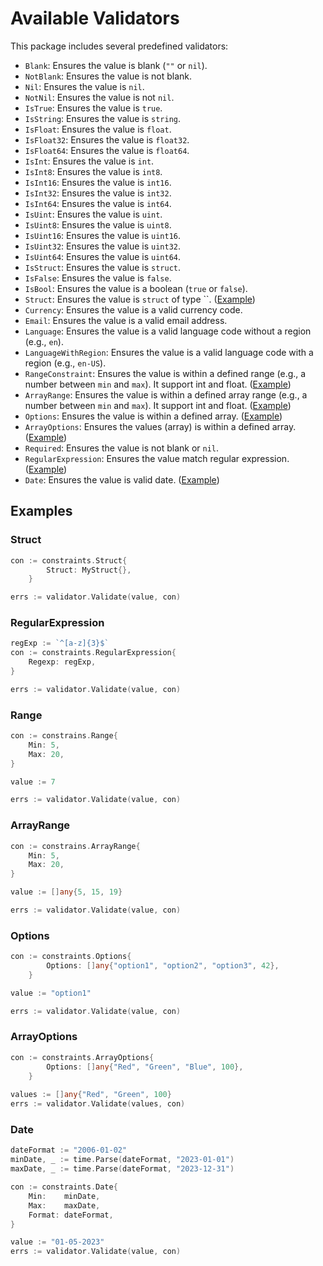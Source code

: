 # Available Validators

This package includes several predefined validators:

- `Blank`: Ensures the value is blank (`""` or `nil`).
- `NotBlank`: Ensures the value is not blank.
- `Nil`: Ensures the value is `nil`.
- `NotNil`: Ensures the value is not `nil`.
- `IsTrue`: Ensures the value is `true`.
- `IsString`: Ensures the value is `string`.
- `IsFloat`: Ensures the value is `float`.
- `IsFloat32`: Ensures the value is `float32`.
- `IsFloat64`: Ensures the value is `float64`.
- `IsInt`: Ensures the value is `int`.
- `IsInt8`: Ensures the value is `int8`.
- `IsInt16`: Ensures the value is `int16`.
- `IsInt32`: Ensures the value is `int32`.
- `IsInt64`: Ensures the value is `int64`.
- `IsUint`: Ensures the value is `uint`.
- `IsUint8`: Ensures the value is `uint8`.
- `IsUint16`: Ensures the value is `uint16`.
- `IsUint32`: Ensures the value is `uint32`.
- `IsUint64`: Ensures the value is `uint64`.
- `IsStruct`: Ensures the value is `struct`.
- `IsFalse`: Ensures the value is `false`.
- `IsBool`: Ensures the value is a boolean (`true` or `false`).
- `Struct`: Ensures the value is `struct` of type ``. ([Example](#struct))
- `Currency`: Ensures the value is a valid currency code.
- `Email`: Ensures the value is a valid email address.
- `Language`: Ensures the value is a valid language code without a region (e.g., `en`).
- `LanguageWithRegion`: Ensures the value is a valid language code with a region (e.g., `en-US`).
- `RangeConstraint`: Ensures the value is within a defined range (e.g., a number between `min` and `max`). It support int and float. ([Example](#range))
- `ArrayRange`: Ensures the value is within a defined array range (e.g., a number between `min` and `max`). It support int and float. ([Example](#arrayrange))
- `Options`: Ensures the value is within a defined array. ([Example](#options))
- `ArrayOptions`: Ensures the values (array) is within a defined array. ([Example](#arrayoptions))
- `Required`: Ensures the value is not blank or `nil`.
- `RegularExpression`: Ensures the value match regular expression. ([Example](#regularexpression))
- `Date`: Ensures the value is valid date. ([Example](#date))

## Examples

### Struct

```go
con := constraints.Struct{
		Struct: MyStruct{},
	}

errs := validator.Validate(value, con)
```

### RegularExpression

```go
regExp := `^[a-z]{3}$`
con := constraints.RegularExpression{
    Regexp: regExp,
}

errs := validator.Validate(value, con)
```

### Range

```go
con := constrains.Range{
	Min: 5,
	Max: 20,
}

value := 7

errs := validator.Validate(value, con)
```

### ArrayRange

```go
con := constrains.ArrayRange{
	Min: 5,
	Max: 20,
}

value := []any{5, 15, 19}

errs := validator.Validate(value, con)
```

### Options

```go
con := constraints.Options{
		Options: []any{"option1", "option2", "option3", 42},
	}

value := "option1"

errs := validator.Validate(value, con)
```

### ArrayOptions

```go
con := constraints.ArrayOptions{
		Options: []any{"Red", "Green", "Blue", 100},
	}
	
values := []any{"Red", "Green", 100}
errs := validator.Validate(values, con)
```

### Date

```go
dateFormat := "2006-01-02"
minDate, _ := time.Parse(dateFormat, "2023-01-01")
maxDate, _ := time.Parse(dateFormat, "2023-12-31")

con := constraints.Date{
    Min:    minDate,
    Max:    maxDate,
    Format: dateFormat,
}

value := "01-05-2023"
errs := validator.Validate(value, con)
```
